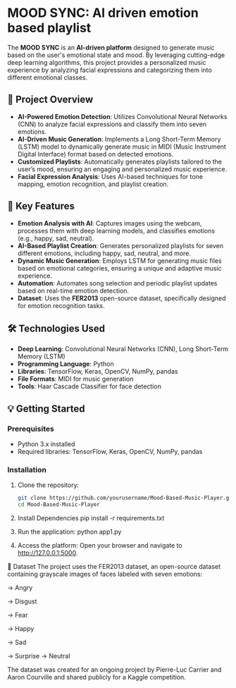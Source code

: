 # MOOD SYNC: AI driven emotion based playlist

The **MOOD SYNC** is an **AI-driven platform** designed to generate music based on the user's emotional state and mood. By leveraging cutting-edge deep learning algorithms, this project provides a personalized music experience by analyzing facial expressions and categorizing them into different emotional classes.

## 🚀 Project Overview

- **AI-Powered Emotion Detection**: Utilizes Convolutional Neural Networks (CNN) to analyze facial expressions and classify them into seven emotions.
- **AI-Driven Music Generation**: Implements a Long Short-Term Memory (LSTM) model to dynamically generate music in MIDI (Music Instrument Digital Interface) format based on detected emotions.
- **Customized Playlists**: Automatically generates playlists tailored to the user’s mood, ensuring an engaging and personalized music experience.
- **Facial Expression Analysis**: Uses AI-based techniques for tone mapping, emotion recognition, and playlist creation.

## 🎯 Key Features

- **Emotion Analysis with AI**: Captures images using the webcam, processes them with deep learning models, and classifies emotions (e.g., happy, sad, neutral).
- **AI-Based Playlist Creation**: Generates personalized playlists for seven different emotions, including happy, sad, neutral, and more.
- **Dynamic Music Generation**: Employs LSTM for generating music files based on emotional categories, ensuring a unique and adaptive music experience.
- **Automation**: Automates song selection and periodic playlist updates based on real-time emotion detection.
- **Dataset**: Uses the **FER2013** open-source dataset, specifically designed for emotion recognition tasks.

## 🛠️ Technologies Used

- **Deep Learning**: Convolutional Neural Networks (CNN), Long Short-Term Memory (LSTM)
- **Programming Language**: Python
- **Libraries**: TensorFlow, Keras, OpenCV, NumPy, pandas
- **File Formats**: MIDI for music generation
- **Tools**: Haar Cascade Classifier for face detection


## 💡 Getting Started

### Prerequisites

- Python 3.x installed
- Required libraries: TensorFlow, Keras, OpenCV, NumPy, pandas

### Installation

1. Clone the repository:
   ```bash
   git clone https://github.com/yourusername/Mood-Based-Music-Player.git
   cd Mood-Based-Music-Player

2. Install Dependencies
    pip install -r requirements.txt

3. Run the application:
    python app1.py

4. Access the platform:
     Open your browser and navigate to http://127.0.0.1:5000.

📌 Dataset
The project uses the FER2013 dataset, an open-source dataset containing grayscale images of faces labeled with seven emotions:

-> Angry

-> Disgust

-> Fear

-> Happy

-> Sad

-> Surprise
-> Neutral

The dataset was created for an ongoing project by Pierre-Luc Carrier and Aaron Courville and shared publicly for a Kaggle competition.

    
